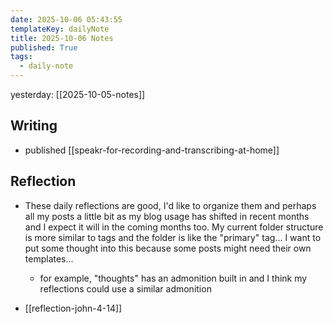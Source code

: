 ```yaml
---
date: 2025-10-06 05:43:55
templateKey: dailyNote
title: 2025-10-06 Notes
published: True
tags:
  - daily-note
---
```


yesterday: [[2025-10-05-notes]]

## Writing

- published [[speakr-for-recording-and-transcribing-at-home]]

## Reflection

- These daily reflections are good, I'd like to organize them and perhaps all my
  posts a little bit as my blog usage has shifted in recent months and I expect
  it will in the coming months too. My current folder structure is more similar to tags and the folder is like the "primary" tag... I want to put some thought into this because some posts might need their own templates...

  - for example, "thoughts" has an admonition built in and I think my reflections could use a similar admonition

- [[reflection-john-4-14]]
